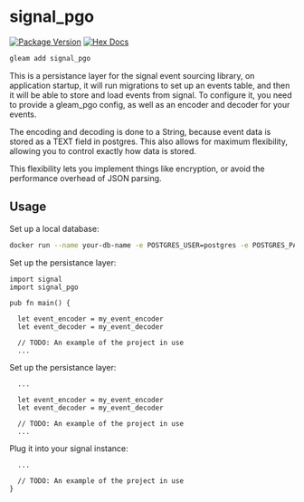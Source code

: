 # signal_pgo

[![Package Version](https://img.shields.io/hexpm/v/postgres_persistance)](https://hex.pm/packages/signal_pgo)
[![Hex Docs](https://img.shields.io/badge/hex-docs-ffaff3)](https://hexdocs.pm/signal_pgo/)

```sh
gleam add signal_pgo
```

This is a persistance layer for the signal event sourcing library, on application startup, it will run migrations to set up an events table, and then it will be able to store and load events from signal. To configure it, you need to provide a gleam_pgo config, as well as an encoder and decoder for your events.

The encoding and decoding is done to a String, because event data is stored as a TEXT field in postgres. This also allows for maximum flexibility, allowing you to control exactly how data is stored.

This flexibility lets you implement things like encryption, or avoid the performance overhead of JSON parsing.

## Usage

Set up a local database:

```sh
docker run --name your-db-name -e POSTGRES_USER=postgres -e POSTGRES_PASSWORD=postgres -p 5500:5432 -d postgres
```

Set up the persistance layer:

```gleam
import signal
import signal_pgo

pub fn main() {

  let event_encoder = my_event_encoder
  let event_decoder = my_event_decoder

  // TODO: An example of the project in use
  ...
```

Set up the persistance layer:

```gleam
  ...

  let event_encoder = my_event_encoder
  let event_decoder = my_event_decoder

  // TODO: An example of the project in use
  ...
```

Plug it into your signal instance:

```gleam
  ...

  // TODO: An example of the project in use
}
```
